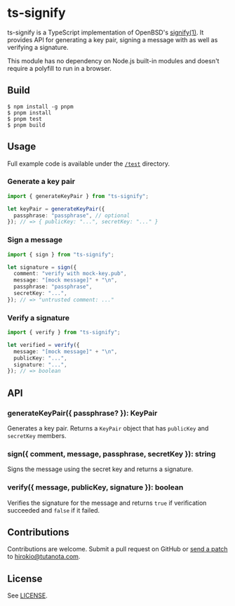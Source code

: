 # ts-signify

ts-signify is a TypeScript implementation of OpenBSD's
[signify(1)](https://man.openbsd.org/signify). It provides API for generating a
key pair, signing a message with as well as verifying a signature.

This module has no dependency on Node.js built-in modules and doesn't require a
polyfill to run in a browser.

## Build

```
$ npm install -g pnpm
$ pnpm install
$ pnpm test
$ pnpm build
```

## Usage

Full example code is available under the [`/test`](/test) directory.

### Generate a key pair

```ts
import { generateKeyPair } from "ts-signify";

let keyPair = generateKeyPair({
  passphrase: "passphrase", // optional
}); // => { publicKey: "...", secretKey: "..." }
```

### Sign a message

```ts
import { sign } from "ts-signify";

let signature = sign({
  comment: "verify with mock-key.pub",
  message: "[mock message]" + "\n",
  passphrase: "passphrase",
  secretKey: "...",
}); // => "untrusted comment: ..."
```

### Verify a signature

```ts
import { verify } from "ts-signify";

let verified = verify({
  message: "[mock message]" + "\n",
  publicKey: "...",
  signature: "...",
}); // => boolean
```

## API

### generateKeyPair({ passphrase? }): KeyPair

Generates a key pair. Returns a `KeyPair` object that has `publicKey` and
`secretKey` members.

### sign({ comment, message, passphrase, secretKey }): string

Signs the message using the secret key and returns a signature.

### verify({ message, publicKey, signature }): boolean

Verifies the signature for the message and returns `true` if verification
succeeded and `false` if it failed.

## Contributions

Contributions are welcome. Submit a pull request on GitHub or
[send a patch](https://www.git-scm.com/book/en/v2/Distributed-Git-Contributing-to-a-Project#_project_over_email)
to hirokio@tutanota.com.

## License

See [LICENSE](LICENSE).

